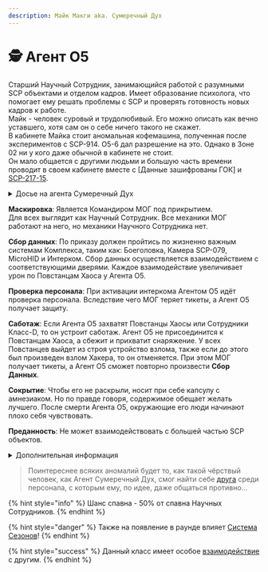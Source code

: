 ```yaml
---
description: Майк Макги aka. Сумеречный Дух
---
```


# 🕵 Агент O5

Старший Научный Сотрудник, занимающийся работой с разумными SCP объектами и отделом кадров. Имеет образование психолога, что помогает ему решать проблемы с SCP и проверять готовность новых кадров к работе.\
Майк - человек суровый и трудолюбивый. Его можно описать как вечно уставшего, хотя сам он о себе ничего такого не скажет.\
В кабинете Майка стоит аномальная кофемашина, полученная после экспериментов с SCP-914. O5-6 дал разрешение на это. Однако в Зоне 02 ни у кого даже обычной в кабинете не стоит.\
Он мало общается с другими людьми и большую часть времени проводит в своем кабинете вместе с \[Данные зашифрованы ГОК] и [SCP-217-15](../chi/chaos-spy.md).

<details>

<summary>Досье на агента Сумеречный Дух</summary>

Профессиональный Агент, прибывший в Зону 02 под прикрытием по приказу Совета O5. Хоть миссия и должна была быть быстрой, но что-то пошло не по плану и теперь он здесь надолго. За это время агент не смог как либо покинуть Комплекс или отправить хоть какое-то сообщение совету. Но вот случилось Н.У.С., и решив проблему с ним, появляется возможность попытаться покинуть Комплекс с прибывшим отрядом МОГ, дабы разорвать этот аномальный купол над Зоной 02.

</details>

**Маскировка**: Является Командиром МОГ под прикрытием.\
Для всех выглядит как Научный Сотрудник. Все механики МОГ работают на него, но механики Научного Сотрудника нет.

**Сбор данных**: По приказу должен пройтись по жизненно важным системам Комплекса, таким как: Боеголовка, Камера SCP-079, MicroHID и Интерком. Сбор данных осуществляется взаимодействием с соответствующими дверями. Каждое взаимодействие увеличивает урон по Повстанцам Хаоса у Агента O5.

**Проверка персонала**: При активации интеркома Агентом О5 идёт проверка персонала. Вследствие чего МОГ теряет тикеты, а Агент O5 получает защиту.

**Саботаж**: Если Агента O5 захватят Повстанцы Хаосы или Сотрудники Класс-D, то он устроит саботаж. Агент O5 не присоединится к Повстанцам Хаоса, а сбежит и прихватит снаряжение. У всех Повстанцев выйдет из строя устройство взлома, также если до этого был произведен взлом Хакера, то он отменяется. При этом МОГ получает тикеты, а Агент O5 сможет повторно произвести **Сбор Данных**.

**Сокрытие**: Чтобы его не раскрыли, носит при себе капсулу с амнезиаком. Но по правде говоря, содержимое обещает желать лучшего. После смерти Агента О5, окружающие его люди начинают плохо себя чувствовать.

**Преданность**: Не может взаимодействовать с большей частью SCP объектов.

<details>

<summary>Дополнительная информация</summary>

* **Класс**: Научный Сотрудник (Капитан МОГ)
* **Оружие**: COM-18
* **Уровень доступа**: Карта Оперативника МОГ
* **Броня**: Боевая броня
* **Особое снаряжение**: Отсутствует

</details>

> Поинтереснее всяких аномалий будет то, как такой чёрствый человек, как Агент Сумеречный Дух, смог найти себе [друга](../chi/chaos-spy.md) среди персонала, с которым ему, по идее, даже общаться противно...

{% hint style="info" %}
Шанс спавна - 50% от спавна Научных Сотрудников.
{% endhint %}

{% hint style="danger" %}
Также на появление в раунде влияет [Система Сезонов](../../server-systems/seasons-system/)!
{% endhint %}

{% hint style="success" %}
Данный класс имеет особое [взаимодействие](../interconnection-of-classes.md) с другим.
{% endhint %}
